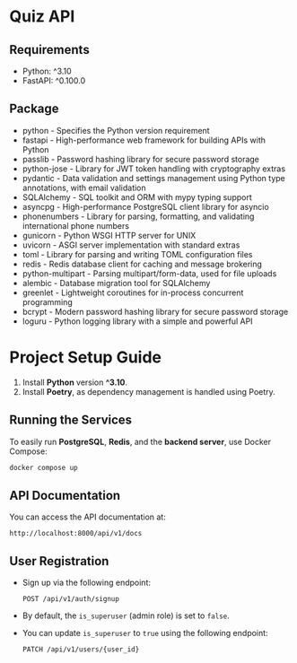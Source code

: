 # Quiz API

## Requirements

* Python: ^3.10
* FastAPI: ^0.100.0

## Package
- python - Specifies the Python version requirement
- fastapi - High-performance web framework for building APIs with Python
- passlib - Password hashing library for secure password storage
- python-jose - Library for JWT token handling with cryptography extras
- pydantic - Data validation and settings management using Python type annotations, with email validation
- SQLAlchemy - SQL toolkit and ORM with mypy typing support
- asyncpg - High-performance PostgreSQL client library for asyncio
- phonenumbers - Library for parsing, formatting, and validating international phone numbers
- gunicorn - Python WSGI HTTP server for UNIX
- uvicorn - ASGI server implementation with standard extras
- toml - Library for parsing and writing TOML configuration files
- redis - Redis database client for caching and message brokering
- python-multipart - Parsing multipart/form-data, used for file uploads
- alembic - Database migration tool for SQLAlchemy
- greenlet - Lightweight coroutines for in-process concurrent programming
- bcrypt - Modern password hashing library for secure password storage
- loguru - Python logging library with a simple and powerful API

# Project Setup Guide

1. Install **Python** version **^3.10**.
2. Install **Poetry**, as dependency management is handled using Poetry.

## Running the Services

To easily run **PostgreSQL**, **Redis**, and the **backend server**, use Docker Compose:

```sh
docker compose up
```

## API Documentation

You can access the API documentation at:

```
http://localhost:8000/api/v1/docs
```

## User Registration

- Sign up via the following endpoint:
  
  ```
  POST /api/v1/auth/signup
  ```

- By default, the `is_superuser` (admin role) is set to `false`.
- You can update `is_superuser` to `true` using the following endpoint:
  
  ```
  PATCH /api/v1/users/{user_id}
  ```

